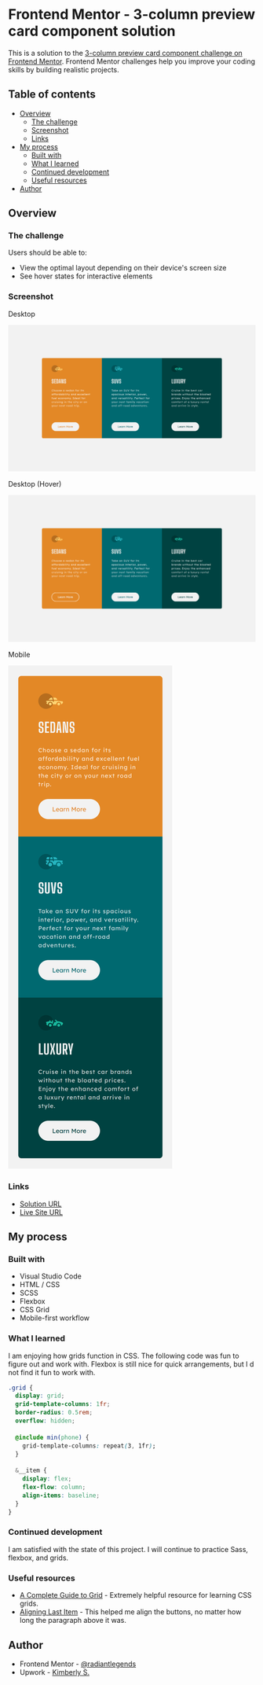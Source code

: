 # Frontend Mentor - 3-column preview card component solution

This is a solution to the [3-column preview card component challenge on Frontend Mentor](https://www.frontendmentor.io/challenges/3column-preview-card-component-pH92eAR2-). Frontend Mentor challenges help you improve your coding skills by building realistic projects. 

## Table of contents

- [Overview](#overview)
  - [The challenge](#the-challenge)
  - [Screenshot](#screenshot)
  - [Links](#links)
- [My process](#my-process)
  - [Built with](#built-with)
  - [What I learned](#what-i-learned)
  - [Continued development](#continued-development)
  - [Useful resources](#useful-resources)
- [Author](#author)

## Overview

### The challenge

Users should be able to:

- View the optimal layout depending on their device's screen size
- See hover states for interactive elements

### Screenshot

Desktop

![](./screenshot-desktop.jpg)

Desktop (Hover)

![](./screenshot-desktop-hover.jpg)

Mobile

![](./screenshot-mobile.jpg)

### Links

- [Solution URL](https://github.com/radiantlegends/radiantlegends.github.io/tree/main/3-column-preview-card-component)
- [Live Site URL](https://radiantlegends.github.io/3-column-preview-card-component)

## My process

### Built with

- Visual Studio Code
- HTML / CSS
- SCSS
- Flexbox
- CSS Grid
- Mobile-first workflow

### What I learned

I am enjoying how grids function in CSS. The following code was fun to figure out and work with. Flexbox is still nice for quick arrangements, but I d not find it fun to work with.


```css
.grid {
  display: grid;
  grid-template-columns: 1fr;
  border-radius: 0.5rem;
  overflow: hidden;

  @include min(phone) {
    grid-template-columns: repeat(3, 1fr);
  }

  &__item {
    display: flex;
    flex-flow: column;
    align-items: baseline;
  }
}
```

### Continued development

I am satisfied with the state of this project. I will continue to practice Sass, flexbox, and grids.

### Useful resources

- [A Complete Guide to Grid](https://css-tricks.com/snippets/css/complete-guide-grid/) - Extremely helpful resource for learning CSS grids.
- [Aligning Last Item](https://wpbeaches.com/aligning-last-item-bottom-container-flexbox/) - This helped me align the buttons, no matter how long the paragraph above it was.

## Author

- Frontend Mentor - [@radiantlegends](https://www.frontendmentor.io/profile/radiantlegends)
- Upwork - [Kimberly S.](https://www.upwork.com/freelancers/~0193e4cf5120bb4dc5)